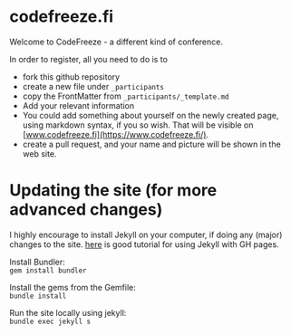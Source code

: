 codefreeze.fi
=============

Welcome to CodeFreeze - a different kind of conference.

In order to register, all you need to do is to

 * fork this github repository
 * create a new file under <code>_participants</code>
 * copy the FrontMatter from <code>_participants/_template.md</code>
 * Add your relevant information
 * You could add something about yourself on the newly created page, using markdown syntax, if you so wish. That will be visible on [www.codefreeze.fi](https://www.codefreeze.fi/).
 * create a pull request, and your name and picture will be shown in the web site.

Updating the site (for more advanced changes)
================

I highly encourage to install Jekyll on your computer, if doing any (major) changes to the site. [here](https://help.github.com/articles/using-jekyll-with-pages) is good tutorial for using Jekyll with GH pages.

Install Bundler:  
`gem install bundler`

Install the gems from the Gemfile:   
`bundle install`

Run the site locally using jekyll:   
`bundle exec jekyll s`
